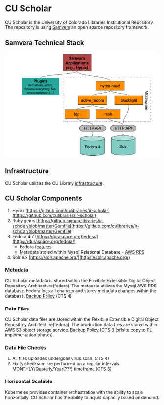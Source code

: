 # CU Scholar

CU Scholar is the University of Colorado Libraries Institutional Repository. The repository is using [Samvera](https://samvera.org/samvera-open-source-repository-framework) an open source repository framework. 

## Samvera Technical Stack

![Technical Stack](Samvera-Components-Diagram.png)

## Infrastructure

CU Scholar utilizes the CU Library [infrastructure](/policies/infrastructure/infrastructure). 

## CU Scholar Components

1. Hyrax  [https://github.com/culibraries/ir-scholar](https://github.com/culibraries/ir-scholar)
2. Ruby gems [https://github.com/culibraries/ir-scholar/blob/master/Gemfile](https://github.com/culibraries/ir-scholar/blob/master/Gemfile)
3. Fedora 4.7 [https://duraspace.org/fedora/](https://duraspace.org/fedora/)
    * Fedora [features](https://duraspace.org/fedora/resources/publications/fedora-digital-preservation/)
    * Metadata stored within Mysql Relational Database - [AWS RDS](https://aws.amazon.com/rds/aurora/serverless/)
4. Solr 6.x [https://solr.apache.org/](https://solr.apache.org/)

### Metadata

CU Scholar metadata is stored within the Flexibile Extensible Digital Object Repository Architecture(fedora). The metadata utilizes the Mysql AWS RDS database. Fedora logs all changes and stores metadata changes within the database. [Backup Policy](/policies/backup) (CTS 4)

### Data Files

CU Scholar data files are stored within the Flexibile Extensible Digital Object Repository Architecture(fedora). The production data files are stored within AWS S3 object storage service. [Backup Policy](/policies/backup) (CTS 3 (offsite copy to PL implementation phase))

### Data File Checks

1. All files uploaded undergoes virus scan.(CTS 4)
2. Fixity checksum are performed on a regular intervals. MONTHLY/Quaterly/Year(???) timeframe.(CTS 3)

### Horizontal Scalable

Kubernetes provides container orchestration with the ability to scale horizontally. CU Scholar has the ability to adjust capacity based on demand.  

